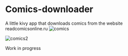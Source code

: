 # Comics-downloader
A little kivy app that downloads comics from the website readcomicsonline.ru
![comics](https://github.com/burger4d/Comics-downloader/assets/104983707/fcee8ceb-4545-461e-9bfd-aab25bfc1a7c)


![comics2](https://github.com/burger4d/Comics-downloader/assets/104983707/cf65c279-a52f-42d7-8168-b4305671f5c2)

Work in progress
